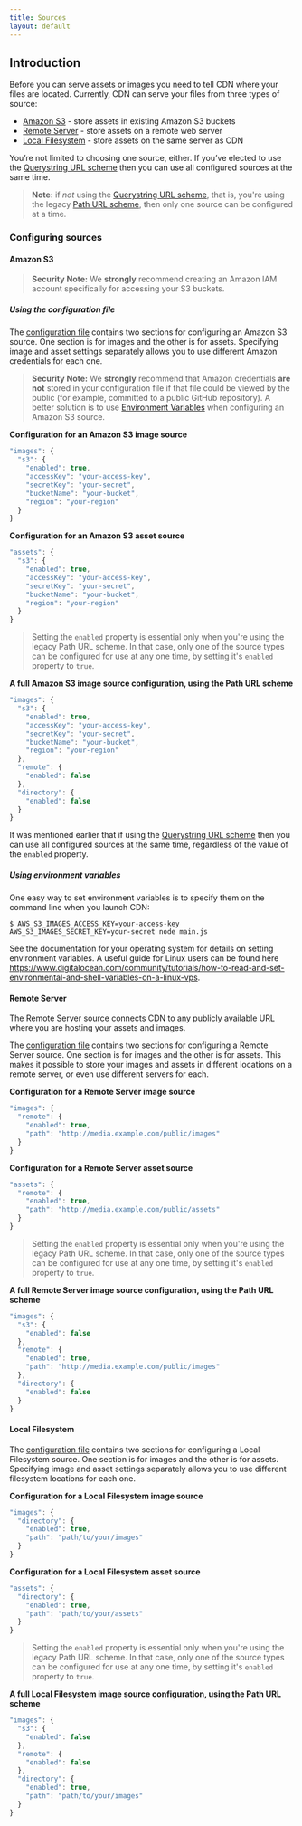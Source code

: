 ```yaml
---
title: Sources
layout: default
---
```


## Introduction

Before you can serve assets or images you need to tell CDN where your files are located. Currently, CDN can serve your files from three types of source:

* [Amazon S3](#amazon-s3) - store assets in existing Amazon S3 buckets
* [Remote Server](#remote-server) - store assets on a remote web server
* [Local Filesystem](#local-filesystem) - store assets on the same server as CDN

You’re not limited to choosing one source, either. If you’ve elected to use the [Querystring URL scheme](serving-assets.md#querystring-url-scheme) then you can use all configured sources at the same time.

> **Note:** if _not_ using the [Querystring URL scheme](serving-assets.md#querystring-url-scheme), that is, you're using the legacy [Path URL scheme](serving-assets.md#path-url-scheme), then only one source can be configured at a time.

### Configuring sources

#### Amazon S3

> **Security Note:** We **strongly** recommend creating an Amazon IAM account specifically for accessing your S3 buckets.

##### Using the configuration file

The [configuration file](x) contains two sections for configuring an Amazon S3 source. One section is for images and the other is for assets. Specifying image and asset settings separately allows you to use different Amazon credentials for each one.

> **Security Note:** We **strongly** recommend that Amazon credentials **are not** stored in your configuration file if that file could be viewed by the public (for example, committed to a public GitHub repository). A better solution is to use [Environment Variables](x) when configuring an Amazon S3 source.

**Configuration for an Amazon S3 image source**
```js
"images": {
  "s3": {
    "enabled": true,
    "accessKey": "your-access-key",
    "secretKey": "your-secret",
    "bucketName": "your-bucket",
    "region": "your-region"
  }
}
```

**Configuration for an Amazon S3 asset source**
```js
"assets": {
  "s3": {
    "enabled": true,
    "accessKey": "your-access-key",
    "secretKey": "your-secret",
    "bucketName": "your-bucket",
    "region": "your-region"
  }
}
```

> Setting the `enabled` property is essential only when you're using the legacy Path URL scheme. In that case, only one of the source types can be configured for use at any one time, by setting it's `enabled` property to `true`.

**A full Amazon S3 image source configuration, using the Path URL scheme**
```js
"images": {
  "s3": {
    "enabled": true,
    "accessKey": "your-access-key",
    "secretKey": "your-secret",
    "bucketName": "your-bucket",
    "region": "your-region"
  },
  "remote": {
    "enabled": false
  },
  "directory": {
    "enabled": false
  }
}
```

It was mentioned earlier that if using the [Querystring URL scheme](serving-assets.md#querystring-url-scheme) then you can use all configured sources at the same time, regardless of the value of the `enabled` property.

##### Using environment variables

One easy way to set environment variables is to specify them on the command line when you launch CDN:

```shell
$ AWS_S3_IMAGES_ACCESS_KEY=your-access-key AWS_S3_IMAGES_SECRET_KEY=your-secret node main.js
```

See the documentation for your operating system for details on setting environment variables. A useful guide for Linux users can be found here https://www.digitalocean.com/community/tutorials/how-to-read-and-set-environmental-and-shell-variables-on-a-linux-vps.

#### Remote Server

The Remote Server source connects CDN to any publicly available URL where you are hosting your assets and images.

The [configuration file](x) contains two sections for configuring a Remote Server source. One section is for images and the other is for assets. This makes it possible to store your images and assets in different locations on a remote server, or even use different servers for each.

**Configuration for a Remote Server image source**
```js
"images": {
  "remote": {
    "enabled": true,
    "path": "http://media.example.com/public/images"
  }
}
```

**Configuration for a Remote Server asset source**
```js
"assets": {
  "remote": {
    "enabled": true,
    "path": "http://media.example.com/public/assets"
  }
}
```

> Setting the `enabled` property is essential only when you're using the legacy Path URL scheme. In that case, only one of the source types can be configured for use at any one time, by setting it's `enabled` property to `true`.

**A full Remote Server image source configuration, using the Path URL scheme**
```js
"images": {
  "s3": {
    "enabled": false
  },
  "remote": {
    "enabled": true,
    "path": "http://media.example.com/public/images"
  },
  "directory": {
    "enabled": false
  }
}
```

#### Local Filesystem

The [configuration file](x) contains two sections for configuring a Local Filesystem source. One section is for images and the other is for assets. Specifying image and asset settings separately allows you to use different filesystem locations for each one.

**Configuration for a Local Filesystem image source**
```js
"images": {
  "directory": {
    "enabled": true,
    "path": "path/to/your/images"
  }
}
```

**Configuration for a Local Filesystem asset source**
```js
"assets": {
  "directory": {
    "enabled": true,
    "path": "path/to/your/assets"
  }
}
```

> Setting the `enabled` property is essential only when you're using the legacy Path URL scheme. In that case, only one of the source types can be configured for use at any one time, by setting it's `enabled` property to `true`.

**A full Local Filesystem image source configuration, using the Path URL scheme**
```js
"images": {
  "s3": {
    "enabled": false
  },
  "remote": {
    "enabled": false
  },
  "directory": {
    "enabled": true,
    "path": "path/to/your/images"
  }
}
```